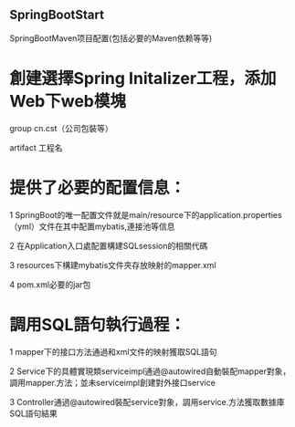 ## SpringBootStart
SpringBootMaven项目配置(包括必要的Maven依赖等等)

# 創建選擇Spring Initalizer工程，添加Web下web模塊

group cn.cst（公司包裝等）

artifact 工程名

# 提供了必要的配置信息：

1 SpringBoot的唯一配置文件就是main/resource下的application.properties（yml）文件在其中配置mybatis,連接池等信息

2 在Application入口處配置構建SQLsession的相關代碼

3 resources下構建mybatis文件夾存放映射的mapper.xml

4 pom.xml必要的jar包



# 調用SQL語句執行過程：

 1 mapper下的接口方法通過和xml文件的映射獲取SQL語句
 
 2 Service下的具體實現類serviceimpl通過@autowired自動裝配mapper對象，調用mapper.方法；並未serviceimpl創建對外接口service
 
 3 Controller通過@autowired裝配service對象，調用service.方法獲取數據庫SQL語句結果
 

